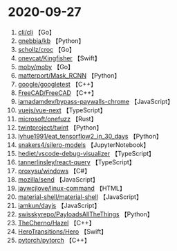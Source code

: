 # 2020-09-27

1. [cli/cli](https://github.com/cli/cli) 【Go】
2. [gnebbia/kb](https://github.com/gnebbia/kb) 【Python】
3. [schollz/croc](https://github.com/schollz/croc) 【Go】
4. [onevcat/Kingfisher](https://github.com/onevcat/Kingfisher) 【Swift】
5. [moby/moby](https://github.com/moby/moby) 【Go】
6. [matterport/Mask_RCNN](https://github.com/matterport/Mask_RCNN) 【Python】
7. [google/googletest](https://github.com/google/googletest) 【C++】
8. [FreeCAD/FreeCAD](https://github.com/FreeCAD/FreeCAD) 【C++】
9. [iamadamdev/bypass-paywalls-chrome](https://github.com/iamadamdev/bypass-paywalls-chrome) 【JavaScript】
10. [vuejs/vue-next](https://github.com/vuejs/vue-next) 【TypeScript】
11. [microsoft/onefuzz](https://github.com/microsoft/onefuzz) 【Rust】
12. [twintproject/twint](https://github.com/twintproject/twint) 【Python】
13. [lyhue1991/eat_tensorflow2_in_30_days](https://github.com/lyhue1991/eat_tensorflow2_in_30_days) 【Python】
14. [snakers4/silero-models](https://github.com/snakers4/silero-models) 【JupyterNotebook】
15. [hediet/vscode-debug-visualizer](https://github.com/hediet/vscode-debug-visualizer) 【TypeScript】
16. [tannerlinsley/react-query](https://github.com/tannerlinsley/react-query) 【TypeScript】
17. [proxysu/windows](https://github.com/proxysu/windows) 【C#】
18. [mozilla/send](https://github.com/mozilla/send) 【JavaScript】
19. [jaywcjlove/linux-command](https://github.com/jaywcjlove/linux-command) 【HTML】
20. [material-shell/material-shell](https://github.com/material-shell/material-shell) 【JavaScript】
21. [iamkun/dayjs](https://github.com/iamkun/dayjs) 【JavaScript】
22. [swisskyrepo/PayloadsAllTheThings](https://github.com/swisskyrepo/PayloadsAllTheThings) 【Python】
23. [TheCherno/Hazel](https://github.com/TheCherno/Hazel) 【C++】
24. [HeroTransitions/Hero](https://github.com/HeroTransitions/Hero) 【Swift】
25. [pytorch/pytorch](https://github.com/pytorch/pytorch) 【C++】

